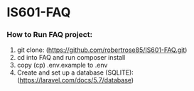 # IS601-FAQ

### How to Run FAQ project:

1. git clone: 
    (https://github.com/robertrose85/IS601-FAQ.git)
2. cd into FAQ and run composer install
3. copy (cp) .env.example to .env
4. Create and set up a database (SQLITE):
    (https://laravel.com/docs/5.7/database)
